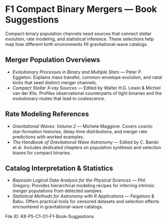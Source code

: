 # F1 Compact Binary Mergers — Book Suggestions

Compact-binary population channels need sources that connect stellar evolution, rate modeling, and statistical inference. These selections help map how different birth environments fill gravitational-wave catalogs.

## Merger Population Overviews
- *Evolutionary Processes in Binary and Multiple Stars* — Peter P. Eggleton. Explains mass transfer, common-envelope evolution, and natal kicks that seed distinct merger channels.
- *Compact Stellar X-ray Sources* — Edited by Walter H.G. Lewin & Michiel van der Klis. Profiles observational counterparts of tight binaries and the evolutionary routes that lead to coalescence.

## Rate Modeling References
- *Gravitational Waves: Volume 2* — Michele Maggiore. Covers cosmic star-formation histories, delay-time distributions, and merger rate predictions with worked examples.
- *The Handbook of Gravitational Wave Astronomy* — Edited by C. Bambi et al. Includes dedicated chapters on population synthesis and selection biases for compact binaries.

## Catalog Interpretation & Statistics
- *Bayesian Logical Data Analysis for the Physical Sciences* — Phil Gregory. Provides hierarchical modeling recipes for inferring intrinsic merger populations from detected samples.
- *Statistical Methods for Astronomy with R Applications* — Feigelson & Babu. Offers practical tools for censored datasets and selection effects encountered in gravitational-wave catalogs.

File ID: K8-P5-C1-O1-F1-Book-Suggestions
